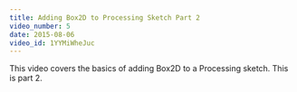```yaml
---
title: Adding Box2D to Processing Sketch Part 2
video_number: 5
date: 2015-08-06
video_id: 1YYMiWheJuc
---
```

This video covers the basics of adding Box2D to a Processing sketch.  This is part 2.
